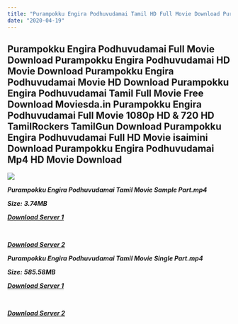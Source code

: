 ```yaml
---
title: "Purampokku Engira Podhuvudamai Tamil HD Full Movie Download Purampokku Engira Podhuvudamai Tamil HD Movie Download"
date: "2020-04-19"
---
```


## Purampokku Engira Podhuvudamai Full Movie Download Purampokku Engira Podhuvudamai HD Movie Download Purampokku Engira Podhuvudamai Movie HD Download Purampokku Engira Podhuvudamai Tamil Full Movie Free Download Moviesda.in Purampokku Engira Podhuvudamai Full Movie 1080p HD & 720 HD TamilRockers TamilGun Download Purampokku Engira Podhuvudamai Full HD Movie isaimini Download Purampokku Engira Podhuvudamai Mp4 HD Movie Download

![](https://images.moviebuff.com/948ef9d4-bd88-44d1-a173-a75dde260989?w=1000)

**_Purampokku Engira Podhuvudamai Tamil Movie Sample Part.mp4_**

**_Size:_** **_3.74MB_**  

**_[Download Server 1](http://s20.uptofiles.net//files/Tamil{300377c8a1a3ba2999b4bbe3381b1ea1a812b0b70d21946c68d529294a5c2999}202015{300377c8a1a3ba2999b4bbe3381b1ea1a812b0b70d21946c68d529294a5c2999}20Movies/Purampokku{300377c8a1a3ba2999b4bbe3381b1ea1a812b0b70d21946c68d529294a5c2999}20Engira{300377c8a1a3ba2999b4bbe3381b1ea1a812b0b70d21946c68d529294a5c2999}20Podhuvudamai{300377c8a1a3ba2999b4bbe3381b1ea1a812b0b70d21946c68d529294a5c2999}20(2015)/Purampokku{300377c8a1a3ba2999b4bbe3381b1ea1a812b0b70d21946c68d529294a5c2999}20Engira{300377c8a1a3ba2999b4bbe3381b1ea1a812b0b70d21946c68d529294a5c2999}20Podhuvudamai{300377c8a1a3ba2999b4bbe3381b1ea1a812b0b70d21946c68d529294a5c2999}20(640x360)/Purampokku{300377c8a1a3ba2999b4bbe3381b1ea1a812b0b70d21946c68d529294a5c2999}20Engira{300377c8a1a3ba2999b4bbe3381b1ea1a812b0b70d21946c68d529294a5c2999}20Podhuvudamai{300377c8a1a3ba2999b4bbe3381b1ea1a812b0b70d21946c68d529294a5c2999}20HD{300377c8a1a3ba2999b4bbe3381b1ea1a812b0b70d21946c68d529294a5c2999}20Sample.mp4)_**

**_[  
](http://s20.uptofiles.net//files/Tamil{300377c8a1a3ba2999b4bbe3381b1ea1a812b0b70d21946c68d529294a5c2999}202015{300377c8a1a3ba2999b4bbe3381b1ea1a812b0b70d21946c68d529294a5c2999}20Movies/Purampokku{300377c8a1a3ba2999b4bbe3381b1ea1a812b0b70d21946c68d529294a5c2999}20Engira{300377c8a1a3ba2999b4bbe3381b1ea1a812b0b70d21946c68d529294a5c2999}20Podhuvudamai{300377c8a1a3ba2999b4bbe3381b1ea1a812b0b70d21946c68d529294a5c2999}20(2015)/Purampokku{300377c8a1a3ba2999b4bbe3381b1ea1a812b0b70d21946c68d529294a5c2999}20Engira{300377c8a1a3ba2999b4bbe3381b1ea1a812b0b70d21946c68d529294a5c2999}20Podhuvudamai{300377c8a1a3ba2999b4bbe3381b1ea1a812b0b70d21946c68d529294a5c2999}20(640x360)/Purampokku{300377c8a1a3ba2999b4bbe3381b1ea1a812b0b70d21946c68d529294a5c2999}20Engira{300377c8a1a3ba2999b4bbe3381b1ea1a812b0b70d21946c68d529294a5c2999}20Podhuvudamai{300377c8a1a3ba2999b4bbe3381b1ea1a812b0b70d21946c68d529294a5c2999}20HD{300377c8a1a3ba2999b4bbe3381b1ea1a812b0b70d21946c68d529294a5c2999}20Sample.mp4)_**

**_[Download Server 2](http://s20.uptofiles.net//files/Tamil{300377c8a1a3ba2999b4bbe3381b1ea1a812b0b70d21946c68d529294a5c2999}202015{300377c8a1a3ba2999b4bbe3381b1ea1a812b0b70d21946c68d529294a5c2999}20Movies/Purampokku{300377c8a1a3ba2999b4bbe3381b1ea1a812b0b70d21946c68d529294a5c2999}20Engira{300377c8a1a3ba2999b4bbe3381b1ea1a812b0b70d21946c68d529294a5c2999}20Podhuvudamai{300377c8a1a3ba2999b4bbe3381b1ea1a812b0b70d21946c68d529294a5c2999}20(2015)/Purampokku{300377c8a1a3ba2999b4bbe3381b1ea1a812b0b70d21946c68d529294a5c2999}20Engira{300377c8a1a3ba2999b4bbe3381b1ea1a812b0b70d21946c68d529294a5c2999}20Podhuvudamai{300377c8a1a3ba2999b4bbe3381b1ea1a812b0b70d21946c68d529294a5c2999}20(640x360)/Purampokku{300377c8a1a3ba2999b4bbe3381b1ea1a812b0b70d21946c68d529294a5c2999}20Engira{300377c8a1a3ba2999b4bbe3381b1ea1a812b0b70d21946c68d529294a5c2999}20Podhuvudamai{300377c8a1a3ba2999b4bbe3381b1ea1a812b0b70d21946c68d529294a5c2999}20HD{300377c8a1a3ba2999b4bbe3381b1ea1a812b0b70d21946c68d529294a5c2999}20Sample.mp4)_**

**_Purampokku Engira Podhuvudamai Tamil Movie Single Part.mp4_**

**_Size:_** **_585.58MB_**

**_[Download Server 1](http://s20.uptofiles.net//files/Tamil{300377c8a1a3ba2999b4bbe3381b1ea1a812b0b70d21946c68d529294a5c2999}202015{300377c8a1a3ba2999b4bbe3381b1ea1a812b0b70d21946c68d529294a5c2999}20Movies/Purampokku{300377c8a1a3ba2999b4bbe3381b1ea1a812b0b70d21946c68d529294a5c2999}20Engira{300377c8a1a3ba2999b4bbe3381b1ea1a812b0b70d21946c68d529294a5c2999}20Podhuvudamai{300377c8a1a3ba2999b4bbe3381b1ea1a812b0b70d21946c68d529294a5c2999}20(2015)/Purampokku{300377c8a1a3ba2999b4bbe3381b1ea1a812b0b70d21946c68d529294a5c2999}20Engira{300377c8a1a3ba2999b4bbe3381b1ea1a812b0b70d21946c68d529294a5c2999}20Podhuvudamai{300377c8a1a3ba2999b4bbe3381b1ea1a812b0b70d21946c68d529294a5c2999}20(640x360)/Purampokku{300377c8a1a3ba2999b4bbe3381b1ea1a812b0b70d21946c68d529294a5c2999}20Engira{300377c8a1a3ba2999b4bbe3381b1ea1a812b0b70d21946c68d529294a5c2999}20Podhuvudamai{300377c8a1a3ba2999b4bbe3381b1ea1a812b0b70d21946c68d529294a5c2999}20HD.mp4)_**

**_[  
](http://s20.uptofiles.net//files/Tamil{300377c8a1a3ba2999b4bbe3381b1ea1a812b0b70d21946c68d529294a5c2999}202015{300377c8a1a3ba2999b4bbe3381b1ea1a812b0b70d21946c68d529294a5c2999}20Movies/Purampokku{300377c8a1a3ba2999b4bbe3381b1ea1a812b0b70d21946c68d529294a5c2999}20Engira{300377c8a1a3ba2999b4bbe3381b1ea1a812b0b70d21946c68d529294a5c2999}20Podhuvudamai{300377c8a1a3ba2999b4bbe3381b1ea1a812b0b70d21946c68d529294a5c2999}20(2015)/Purampokku{300377c8a1a3ba2999b4bbe3381b1ea1a812b0b70d21946c68d529294a5c2999}20Engira{300377c8a1a3ba2999b4bbe3381b1ea1a812b0b70d21946c68d529294a5c2999}20Podhuvudamai{300377c8a1a3ba2999b4bbe3381b1ea1a812b0b70d21946c68d529294a5c2999}20(640x360)/Purampokku{300377c8a1a3ba2999b4bbe3381b1ea1a812b0b70d21946c68d529294a5c2999}20Engira{300377c8a1a3ba2999b4bbe3381b1ea1a812b0b70d21946c68d529294a5c2999}20Podhuvudamai{300377c8a1a3ba2999b4bbe3381b1ea1a812b0b70d21946c68d529294a5c2999}20HD.mp4)_**

**_[Download Server 2](http://s20.uptofiles.net//files/Tamil{300377c8a1a3ba2999b4bbe3381b1ea1a812b0b70d21946c68d529294a5c2999}202015{300377c8a1a3ba2999b4bbe3381b1ea1a812b0b70d21946c68d529294a5c2999}20Movies/Purampokku{300377c8a1a3ba2999b4bbe3381b1ea1a812b0b70d21946c68d529294a5c2999}20Engira{300377c8a1a3ba2999b4bbe3381b1ea1a812b0b70d21946c68d529294a5c2999}20Podhuvudamai{300377c8a1a3ba2999b4bbe3381b1ea1a812b0b70d21946c68d529294a5c2999}20(2015)/Purampokku{300377c8a1a3ba2999b4bbe3381b1ea1a812b0b70d21946c68d529294a5c2999}20Engira{300377c8a1a3ba2999b4bbe3381b1ea1a812b0b70d21946c68d529294a5c2999}20Podhuvudamai{300377c8a1a3ba2999b4bbe3381b1ea1a812b0b70d21946c68d529294a5c2999}20(640x360)/Purampokku{300377c8a1a3ba2999b4bbe3381b1ea1a812b0b70d21946c68d529294a5c2999}20Engira{300377c8a1a3ba2999b4bbe3381b1ea1a812b0b70d21946c68d529294a5c2999}20Podhuvudamai{300377c8a1a3ba2999b4bbe3381b1ea1a812b0b70d21946c68d529294a5c2999}20HD.mp4)_**
